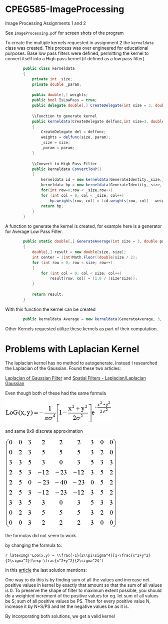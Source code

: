 # CPEG585-ImageProcessing
Image Processing Assignments 1 and 2

See `ImageProcessing.pdf` for screen shots of the program

To create the multiple kernels requested in assignment 2 the `kerneldata` class was created.  This process was over engineered for educational purposes.  Base low pass filters were defined, permitting the kernel to convert itself into a High pass kernel (if defined as a low pass filter).

```c#
        public class kerneldata
        {
            private int _size;
            private double _param;

            public double[,] weights;
            public bool IsLowPass = true;
            public delegate double[,] CreateDelegate(int size = 3, double param = 0.0);

            \\Function to generate kernel
            public kerneldata(CreateDelegate delfunc,int size=3, double param=0.0)
            {
                CreateDelegate del = delfunc;
                weights = delfunc(size, param);
                _size = size;
                _param = param;
            }
            
            \\Convert to High Pass Filter
            public kerneldata ConvertToHP()  
            {
                kerneldata id = new kerneldata(GenerateIdentity,_size,_param){IsLowPass = false};
                kerneldata hp = new kerneldata(GenerateIdentity,_size,_param){IsLowPass = false};
                for(int row=0;row < _size;row++)
                for (int col = 0; col < _size; col++)
                    hp.weights[row, col] = (id.weights[row, col] - weights[row, col])*_size*_size;
                return hp;
            }
        }
```

A function to generate the kernel is created, for example here is a generator for Average Low Pass Filter.

```c#
        public static double[,] GenerateAverage(int size = 3, double param = 0)
        {
            double[,] result = new double[size, size];
            int center = (int)Math.Floor((double)size / 2);
            for (int row = 0; row < size; row++)
            {
                for (int col = 0; col < size; col++)
                    result[row, col] = (1.0 / (size*size));
            }

            return result;
        }
```

With this function the kernel can be created 
```c#
        public kerneldata Average = new kerneldata(GenerateAverage, 3, 1){IsLowPass = true};
```


Other Kernels requested utilize these kernels as part of their computation.

# Problems with Laplacian Kernel

The laplacian kernel has no method to autogenerate.  Instead I researched the Laplacian of the Gaussian.  Found these two articles:

[Laplacian of Gaussian Filter](https://academic.mu.edu/phys/matthysd/web226/Lab02.htm) and
[Spatial Filters - Laplacian/Laplacian Gaussian](https://homepages.inf.ed.ac.uk/rbf/HIPR2/log.htm)

Even though both of these had the same formula

![alt text](Image174.gif)

 and same 9x9 discrete approximation


![alt text](Lab02.1.gif)
 
the formulas did not seem to work.

by changing the formula to:

`r latexImg('LoG(x,y) = \\frac{-1}{2\\pi\sigma^4}[1-\frac{x^2+y^2}{2\sigma^2}]\exp-\frac{x^2+y^2}{2\sigma^2$')`


in this [article](https://www.codeproject.com/Questions/70003/Laplacian-of-Gaussian) the last solution mentions:

One way to do this is by finding sum of all the values and increase net positive values in kernel by exactly that amount so that the sum of all values is 0. To preserve the shape of filter to maximum extent possible, you should do a weighted increment of the positive values for eg. let sum of all values be S; sum of all positive values be PS. Then for every positive value N, increase it by N*S/PS and let the negative values be as it is.

By incorporating both solutions, we get a valid kernel
